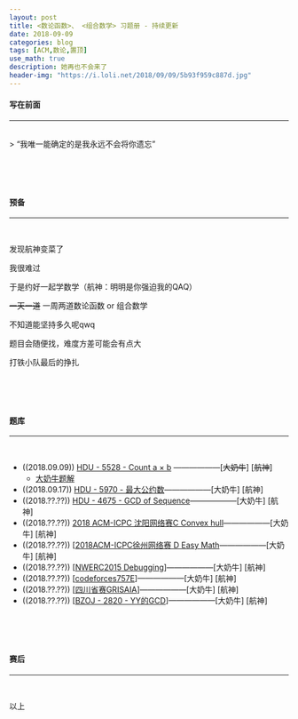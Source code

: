 ```yaml
---
layout: post
title: <数论函数>、 <组合数学> 习题册 - 持续更新
date: 2018-09-09
categories: blog
tags: [ACM,数论,置顶]
use_math: true	
description: 她再也不会来了
header-img: "https://i.loli.net/2018/09/09/5b93f959c887d.jpg"
---
```


#### 写在前面
****
<br>
> “我唯一能确定的是我永远不会将你遗忘” 

<br><br><br>

#### 预备
*****
<br>

发现航神变菜了<br>

我很难过<br>

于是约好一起学数学（航神：明明是你强迫我的QAQ）<br>

~~一天一道~~ 一周两道数论函数 or 组合数学<br>

不知道能坚持多久呢qwq<br>

题目会随便找，难度方差可能会有点大<br>

打铁小队最后的挣扎<br>

<br><br><br>

#### 题库
******

<br>

- ((2018.09.09)) [HDU - 5528 - Count a × b](http://acm.hdu.edu.cn/showproblem.php?pid=5528) ——————\[~~大奶牛~~\] \[~~航神~~\]
  - [大奶牛题解](http://seventeenjcinta.com/blog/2018/09/09/hdu-5528/)
- ((2018.09.17)) [HDU - 5970 - 最大公约数](http://acm.hdu.edu.cn/showproblem.php?pid=5970)——————\[大奶牛\] \[航神\]
- ((2018.??.??)) [HDU - 4675 - GCD of Sequence](http://acm.hdu.edu.cn/showproblem.php?pid=4675)——————\[大奶牛\] \[航神\]
- ((2018.??.??)) [2018 ACM-ICPC 沈阳网络赛C Convex hull](https://nanti.jisuanke.com/t/31444)——————\[大奶牛\] \[航神\]
- ((2018.??.??)) [[2018ACM-ICPC徐州网络赛 D Easy Math](https://nanti.jisuanke.com/t/31456)——————\[大奶牛\] \[航神\]
- ((2018.??.??)) [[NWERC2015 Debugging](http://codeforces.com/gym/101485/attachments)]——————\[大奶牛\] \[航神\]
- ((2018.??.??)) [[codeforces757E](http://codeforces.com/problemset/problem/757/E)]——————\[大奶牛\] \[航神\]
- ((2018.??.??)) [[四川省赛GRISAIA](https://www.oj.swust.edu.cn/problem/show/2810)]——————\[大奶牛\] \[航神\]
- ((2018.??.??)) [[BZOJ - 2820 - YY的GCD](https://www.lydsy.com/JudgeOnline/problem.php?id=2820)]——————\[大奶牛\] \[航神\]

<br><br><br>

#### 赛后
****

<br>

以上

